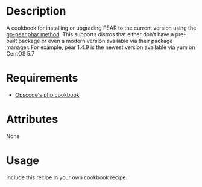Description
===========

A cookbook for installing or upgrading PEAR to the current version
using the
[go-pear.phar method](http://pear.php.net/manual/en/installation.getting.php).
This supports distros that either don't have a pre-built package or even a
modern version available via their package manager.  For example, pear 1.4.9
is the newest version available via yum on CentOS 5.7

Requirements
============

* [Opscode's php cookbook](http://community.opscode.com/cookbooks/php/)

Attributes
==========

None

Usage
=====

Include this recipe in your own cookbook recipe.
